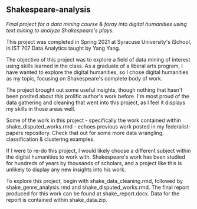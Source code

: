 ## Shakespeare-analysis
*Final project for a data mining course &amp; foray into digital humanities using text mining to analyze Shakespeare's plays.*

This project was completed in Spring 2021 at Syracuse University's iSchool, in IST 707 Data Analytics taught by Yang Yang.

The objective of this project was to explore a field of data mining of interest using skills learned in the class. As a graduate of a liberal arts program, I have wanted to explore the digital humanities, so I chose digital humanities as my topic, focusing on Shakespeare's complete body of work. 

The project brought out some useful insights, though nothing that hasn't been posited about this prolific author's work before. I'm most proud of the data gathering and cleaning that went into this project, as I feel it displays my skills in those areas well. 

Some of the work in this project - specifically the work contained within shake_disputed_works.rmd - echoes previous work posted in my federalist-papers repository. Check that out for some more data wrangling, classification & clustering examples.

If I were to re-do this project, I would likely choose a different subject within the digital humanities to work with. Shakespeare's work has been studied for hundreds of years by thousands of scholars, and a project like this is unlikely to display any new insights into his work. 

To explore this project, begin with shake_data_cleaning.rmd, followed by shake_genre_analysis.rmd and shake_disputed_works.rmd. The final report produced for this work can be found at shake_report.docx. Data for the report is contained within shake_data.zip.
